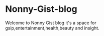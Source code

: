 # Nonny-Gist-blog
Welcome to Nonny Gist blog it's a space for gsip,entertainment,health,beauty and insight. 
